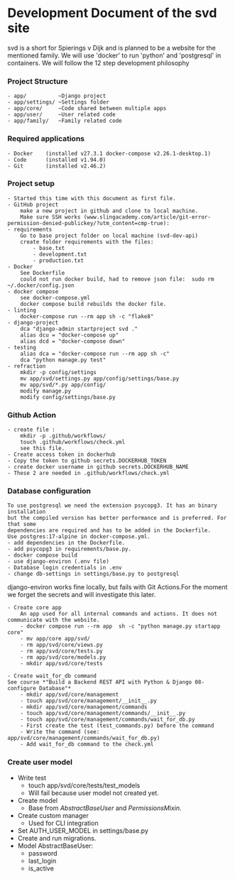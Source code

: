 # Development Document of the svd site #
svd is a short for Spierings v Dijk and is planned to be
a website for the mentioned family.
We will use 'docker' to run 'python' and 'postgresql' in containers. We
will follow the 12 step development philosophy

### Project Structure ###
	- app/		    ~Django project
    - app/settings/ ~Settings folder
	- app/core/	    ~Code shared between multiple apps
	- app/user/     ~User related code
	- app/family/   ~Family related code

### Required applications ###
    - Docker    (installed v27.3.1 docker-compose v2.26.1-desktop.1)
    - Code      (installed v1.94.0)
    - Git       (installed v2.46.2)

### Project setup ###
    - Started this time with this document as first file.
    - GitHub project
        make a new project in github and clone to local machine.
        Make sure SSH works (www.slingacademy.com/article/git-error-permission-denied-publickey/?utm_content=cmp-true):
    - requirements
        Go to base project folder on local machine (svd-dev-api)
        create folder requirements with the files:
            - base.txt
            - development.txt
            - production.txt
    - Docker
        See Dockerfile
        could not run docker build, had to remove json file:  sudo rm ~/.docker/config.json
    - docker compose
        see docker-compose.yml
        docker compose build rebuilds the docker file.
    - linting
        docker-compose run --rm app sh -c "flake8"
    - django-project
        dca "django-admin startproject svd ."
        alias dcu = "docker-compose up"
        alias dcd = "docker-compose down"
    - testing
        alias dca = "docker-compose run --rm app sh -c"
        dca "python manage.py test"
    - refraction
        mkdir -p config/settings
        mv app/svd/settings.py app/config/settings/base.py
        mv app/svd/*.py app/config/
        modify manage.py
        modify config/settings/base.py

### Github Action ###
    - create file :
        mkdir -p .github/workflows/
        touch .github/workflows/check.yml
        see this file.
    - Create access token in dockerhub
    - Copy the token to github secrets.DOCKERHUB_TOKEN
    - create docker username in github secrets.DOCKERHUB_NAME
    - These 2 are needed in .github/workflows/check.yml

### Database configuration ###
    To use postgresql we need the extension psycopg3. It has an binary installation
    but the compiled version has better performance and is preferred. For that some
    dependencies are required and has to be added in the Dockerfile.
    Use postgres:17-alpine in docker-compose.yml.
    - add dependencies in the Dockerfile.
    - add psycopg3 in requirements/base.py.
    - docker compose build
    - use django-environ (.env file)
    - Database login credentials in .env
    - change db-settings in settings/base.py to postgresql

django-environ works fine locally, but fails with Git Actions.For the moment we forget the secrets and will investigate this later.

    - Create core app
        An app used for all internal commands and actions. It does not communicate with the website.
        - docker compose run --rm app  sh -c "python manage.py startapp core"
        - mv app/core app/svd/
        - rm app/svd/core/views.py
        - rm app/svd/core/tests.py
        - rm app/svd/core/models.py
        - mkdir app/svd/core/tests

    - Create wait_for_db command
    See course *"Build a Backend REST API with Python & Django 08-configure Database"*
        - mkdir app/svd/core/management
        - touch app/svd/core/management/__init__.py
        - mkdir app/svd/core/management/commands
        - touch app/svd/core/management/commands/__init__.py
        - touch app/svd/core/management/commands/wait_for_db.py
        - First create the test (test_commands.py) before the command
        - Write the command (see: app/svd/core/management/commands/wait_for_db.py)
        - Add wait_for_db command to the check.yml

### Create user model

* Write test
    * touch app/svd/core/tests/test_models
    * Will fail because user model not created yet.
* Create model
    * Base from *AbstractBaseUser* and *PermissionsMixin*.
* Create custom manager
    * Used for CLI integration
* Set AUTH_USER_MODEL in settings/base.py
* Create and run migrations.
* Model AbstractBaseUser:
    * password
    * last_login
    * is_active
